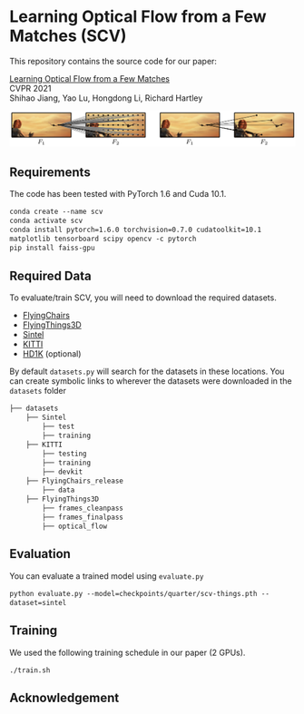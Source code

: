 # Learning Optical Flow from a Few Matches (SCV)
This repository contains the source code for our paper:

[Learning Optical Flow from a Few Matches]()<br/>
CVPR 2021 <br/>
Shihao Jiang, Yao Lu, Hongdong Li, Richard Hartley<br/>

<img src="scv.png">

## Requirements
The code has been tested with PyTorch 1.6 and Cuda 10.1.
```Shell
conda create --name scv
conda activate scv
conda install pytorch=1.6.0 torchvision=0.7.0 cudatoolkit=10.1 matplotlib tensorboard scipy opencv -c pytorch
pip install faiss-gpu
```

## Required Data
To evaluate/train SCV, you will need to download the required datasets. 
* [FlyingChairs](https://lmb.informatik.uni-freiburg.de/resources/datasets/FlyingChairs.en.html#flyingchairs)
* [FlyingThings3D](https://lmb.informatik.uni-freiburg.de/resources/datasets/SceneFlowDatasets.en.html)
* [Sintel](http://sintel.is.tue.mpg.de/)
* [KITTI](http://www.cvlibs.net/datasets/kitti/eval_scene_flow.php?benchmark=flow)
* [HD1K](http://hci-benchmark.iwr.uni-heidelberg.de/) (optional)


By default `datasets.py` will search for the datasets in these locations. You can create symbolic links to wherever the datasets were downloaded in the `datasets` folder

```Shell
├── datasets
    ├── Sintel
        ├── test
        ├── training
    ├── KITTI
        ├── testing
        ├── training
        ├── devkit
    ├── FlyingChairs_release
        ├── data
    ├── FlyingThings3D
        ├── frames_cleanpass
        ├── frames_finalpass
        ├── optical_flow
```

## Evaluation
You can evaluate a trained model using `evaluate.py`
```Shell
python evaluate.py --model=checkpoints/quarter/scv-things.pth --dataset=sintel
```

## Training
We used the following training schedule in our paper (2 GPUs).
```Shell
./train.sh
```

## Acknowledgement
